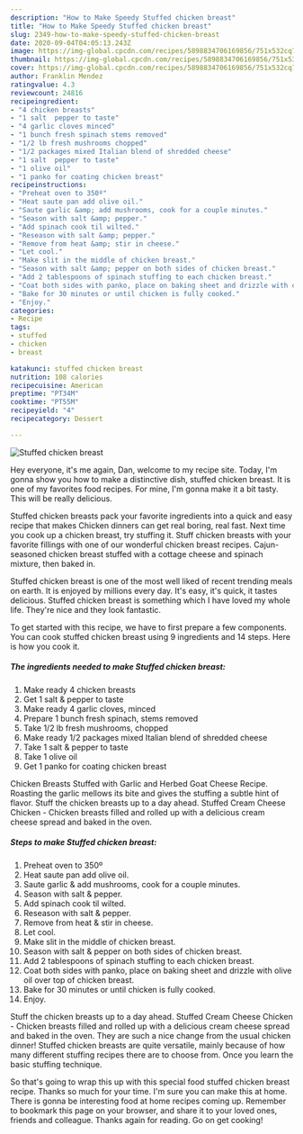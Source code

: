 ```yaml
---
description: "How to Make Speedy Stuffed chicken breast"
title: "How to Make Speedy Stuffed chicken breast"
slug: 2349-how-to-make-speedy-stuffed-chicken-breast
date: 2020-09-04T04:05:13.243Z
image: https://img-global.cpcdn.com/recipes/5898834706169856/751x532cq70/stuffed-chicken-breast-recipe-main-photo.jpg
thumbnail: https://img-global.cpcdn.com/recipes/5898834706169856/751x532cq70/stuffed-chicken-breast-recipe-main-photo.jpg
cover: https://img-global.cpcdn.com/recipes/5898834706169856/751x532cq70/stuffed-chicken-breast-recipe-main-photo.jpg
author: Franklin Mendez
ratingvalue: 4.3
reviewcount: 24816
recipeingredient:
- "4 chicken breasts"
- "1 salt  pepper to taste"
- "4 garlic cloves minced"
- "1 bunch fresh spinach stems removed"
- "1/2 lb fresh mushrooms chopped"
- "1/2 packages mixed Italian blend of shredded cheese"
- "1 salt  pepper to taste"
- "1 olive oil"
- "1 panko for coating chicken breast"
recipeinstructions:
- "Preheat oven to 350º"
- "Heat saute pan add olive oil."
- "Saute garlic &amp; add mushrooms, cook for a couple minutes."
- "Season with salt &amp; pepper."
- "Add spinach cook til wilted."
- "Reseason with salt &amp; pepper."
- "Remove from heat &amp; stir in cheese."
- "Let cool."
- "Make slit in the middle of chicken breast."
- "Season with salt &amp; pepper on both sides of chicken breast."
- "Add 2 tablespoons of spinach stuffing to each chicken breast."
- "Coat both sides with panko, place on baking sheet and drizzle with olive oil over top of chicken breast."
- "Bake for 30 minutes or until chicken is fully cooked."
- "Enjoy."
categories:
- Recipe
tags:
- stuffed
- chicken
- breast

katakunci: stuffed chicken breast 
nutrition: 108 calories
recipecuisine: American
preptime: "PT34M"
cooktime: "PT55M"
recipeyield: "4"
recipecategory: Dessert

---
```



![Stuffed chicken breast](https://img-global.cpcdn.com/recipes/5898834706169856/751x532cq70/stuffed-chicken-breast-recipe-main-photo.jpg)

Hey everyone, it's me again, Dan, welcome to my recipe site. Today, I'm gonna show you how to make a distinctive dish, stuffed chicken breast. It is one of my favorites food recipes. For mine, I'm gonna make it a bit tasty. This will be really delicious.

Stuffed chicken breasts pack your favorite ingredients into a quick and easy recipe that makes Chicken dinners can get real boring, real fast. Next time you cook up a chicken breast, try stuffing it. Stuff chicken breasts with your favorite fillings with one of our wonderful chicken breast recipes. Cajun-seasoned chicken breast stuffed with a cottage cheese and spinach mixture, then baked in.

Stuffed chicken breast is one of the most well liked of recent trending meals on earth. It is enjoyed by millions every day. It's easy, it's quick, it tastes delicious. Stuffed chicken breast is something which I have loved my whole life. They're nice and they look fantastic.


To get started with this recipe, we have to first prepare a few components. You can cook stuffed chicken breast using 9 ingredients and 14 steps. Here is how you cook it.

<!--inarticleads1-->

##### The ingredients needed to make Stuffed chicken breast:

1. Make ready 4 chicken breasts
1. Get 1 salt &amp; pepper to taste
1. Make ready 4 garlic cloves, minced
1. Prepare 1 bunch fresh spinach, stems removed
1. Take 1/2 lb fresh mushrooms, chopped
1. Make ready 1/2 packages mixed Italian blend of shredded cheese
1. Take 1 salt &amp; pepper to taste
1. Take 1 olive oil
1. Get 1 panko for coating chicken breast


Chicken Breasts Stuffed with Garlic and Herbed Goat Cheese Recipe. Roasting the garlic mellows its bite and gives the stuffing a subtle hint of flavor. Stuff the chicken breasts up to a day ahead. Stuffed Cream Cheese Chicken - Chicken breasts filled and rolled up with a delicious cream cheese spread and baked in the oven. 

<!--inarticleads2-->

##### Steps to make Stuffed chicken breast:

1. Preheat oven to 350º
1. Heat saute pan add olive oil.
1. Saute garlic &amp; add mushrooms, cook for a couple minutes.
1. Season with salt &amp; pepper.
1. Add spinach cook til wilted.
1. Reseason with salt &amp; pepper.
1. Remove from heat &amp; stir in cheese.
1. Let cool.
1. Make slit in the middle of chicken breast.
1. Season with salt &amp; pepper on both sides of chicken breast.
1. Add 2 tablespoons of spinach stuffing to each chicken breast.
1. Coat both sides with panko, place on baking sheet and drizzle with olive oil over top of chicken breast.
1. Bake for 30 minutes or until chicken is fully cooked.
1. Enjoy.


Stuff the chicken breasts up to a day ahead. Stuffed Cream Cheese Chicken - Chicken breasts filled and rolled up with a delicious cream cheese spread and baked in the oven. They are such a nice change from the usual chicken dinner! Stuffed chicken breasts are quite versatile, mainly because of how many different stuffing recipes there are to choose from. Once you learn the basic stuffing technique. 

So that's going to wrap this up with this special food stuffed chicken breast recipe. Thanks so much for your time. I'm sure you can make this at home. There is gonna be interesting food at home recipes coming up. Remember to bookmark this page on your browser, and share it to your loved ones, friends and colleague. Thanks again for reading. Go on get cooking!
